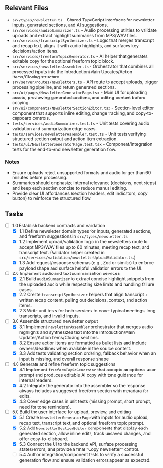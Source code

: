 ## Relevant Files

- `src/types/newsletter.ts` - Shared TypeScript interfaces for newsletter inputs, generated sections, and AI suggestions.
- `src/services/audioSummarizer.ts` - Audio processing utilities to validate uploads and extract highlight summaries from MP3/WAV files.
- `src/services/transcriptSynthesizer.ts` - Logic that merges transcript and recap text, aligns it with audio highlights, and surfaces key decisions/action items.
- `src/services/freeformTopicGenerator.ts` - AI helper that generates editable copy for the optional freeform topic block.
- `src/services/newsletterAssembler.ts` - Orchestrator that combines all processed inputs into the Introduction/Main Updates/Action Items/Closing structure.
- `src/server/routes/newsletters.ts` - API route to accept uploads, trigger processing pipeline, and return generated sections.
- `src/ui/pages/NewsletterGeneratorPage.tsx` - Main UI for uploading assets, previewing generated sections, and editing content before copying.
- `src/ui/components/NewsletterSectionEditor.tsx` - Section-level editor component that supports inline editing, change tracking, and copy-to-clipboard controls.
- `tests/services/audioSummarizer.test.ts` - Unit tests covering audio validation and summarization edge cases.
- `tests/services/newsletterAssembler.test.ts` - Unit tests verifying structured section output and action item extraction.
- `tests/ui/NewsletterGeneratorPage.test.tsx` - Component/integration tests for the end-to-end newsletter generation flow.

### Notes

- Ensure uploads reject unsupported formats and audio longer than 60 minutes before processing.
- Summaries should emphasize internal relevance (decisions, next steps) and keep each section concise to reduce manual editing.
- Provide clear UI affordances (section headers, edit indicators, copy button) to reinforce the structured flow.

## Tasks

- [ ] 1.0 Establish backend contracts and validation
  - [x] 1.1 Define newsletter domain types for inputs, generated sections, and freeform suggestions in `src/types/newsletter.ts`.
  - [x] 1.2 Implement upload/validation logic in the newsletters route to accept MP3/WAV files up to 60 minutes, meeting recap text, and transcript text. (Validator helper created in `src/services/validation/newsletterUploadValidator.ts`.)
  - [x] 1.3 Add request/response schemas (e.g., Zod or similar) to enforce payload shape and surface helpful validation errors to the UI.

- [ ] 2.0 Implement audio and text summarization services
  - [x] 2.1 Build `audioSummarizer` to extract concise highlight snippets from the uploaded audio while respecting size limits and handling failure cases.
  - [x] 2.2 Create `transcriptSynthesizer` helpers that align transcript + written recap content, pulling out decisions, context, and action items.
  - [x] 2.3 Write unit tests for both services to cover typical meetings, long transcripts, and invalid inputs.

- [ ] 3.0 Assemble structured newsletter output
  - [x] 3.1 Implement `newsletterAssembler` orchestrator that merges audio highlights and synthesized text into the Introduction/Main Updates/Action Items/Closing sections.
  - [x] 3.2 Ensure action items are formatted as bullet lists and include owners/deadlines when available in the source content.
  - [x] 3.3 Add tests validating section ordering, fallback behavior when an input is missing, and overall response shape.

- [ ] 4.0 Generate and refine freeform topic suggestions
  - [x] 4.1 Implement `freeformTopicGenerator` that accepts an optional user prompt and produces editable AI copy with tone guidance for internal readers.
  - [x] 4.2 Integrate the generator into the assembler so the response always includes a suggested freeform section with metadata for edits.
  - [x] 4.3 Cover edge cases in unit tests (missing prompt, short prompt, need for tone reminders).

- [ ] 5.0 Build the user interface for upload, preview, and editing
  - [x] 5.1 Create `NewsletterGeneratorPage` with inputs for audio upload, recap text, transcript text, and optional freeform topic prompt.
  - [x] 5.2 Add `NewsletterSectionEditor` components that display each generated section, allow inline edits, track unsaved changes, and offer copy-to-clipboard.
  - [x] 5.3 Connect the UI to the backend API, surface processing states/errors, and provide a final "Copy newsletter" control.
  - [ ] 5.4 Author integration/component tests to verify a successful generation flow and ensure validation errors appear as expected.
